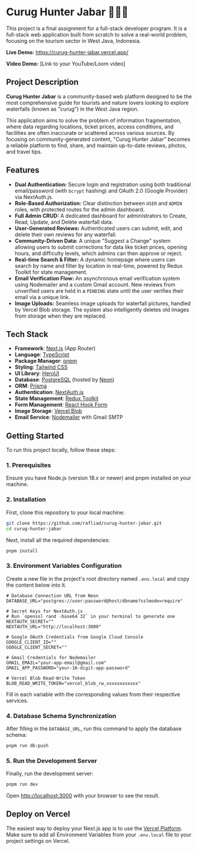 # Curug Hunter Jabar 🥶🥶🥶

This project is a final assignment for a full-stack developer program. It is a full-stack web application built from scratch to solve a real-world problem, focusing on the tourism sector in West Java, Indonesia.

**Live Demo:** https://curug-hunter-jabar.vercel.app/

**Video Demo:** [Link to your YouTube/Loom video]

## Project Description

**Curug Hunter Jabar** is a community-based web platform designed to be the most comprehensive guide for tourists and nature lovers looking to explore waterfalls (known as "curug") in the West Java region.

This application aims to solve the problem of information fragmentation, where data regarding locations, ticket prices, access conditions, and facilities are often inaccurate or scattered across various sources. By focusing on community-generated content, "Curug Hunter Jabar" becomes a reliable platform to find, share, and maintain up-to-date reviews, photos, and travel tips.

## Features

- **Dual Authentication:** Secure login and registration using both traditional email/password (with `bcrypt` hashing) and OAuth 2.0 (Google Provider) via NextAuth.js.
- **Role-Based Authorization:** Clear distinction between `USER` and `ADMIN` roles, with protected routes for the admin dashboard.
- **Full Admin CRUD:** A dedicated dashboard for administrators to Create, Read, Update, and Delete waterfall data.
- **User-Generated Reviews:** Authenticated users can submit, edit, and delete their own reviews for any waterfall.
- **Community-Driven Data:** A unique "Suggest a Change" system allowing users to submit corrections for data like ticket prices, opening hours, and difficulty levels, which admins can then approve or reject.
- **Real-time Search & Filter:** A dynamic homepage where users can search by name and filter by location in real-time, powered by Redux Toolkit for state management.
- **Email Verification Flow:** An asynchronous email verification system using Nodemailer and a custom Gmail account. New reviews from unverified users are held in a `PENDING` state until the user verifies their email via a unique link.
- **Image Uploads:** Seamless image uploads for waterfall pictures, handled by Vercel Blob storage. The system also intelligently deletes old images from storage when they are replaced.

## Tech Stack

- **Framework**: [Next.js](https://nextjs.org/) (App Router)
- **Language**: [TypeScript](https://www.typescriptlang.org/)
- **Package Manager**: [pnpm](https://pnpm.io/)
- **Styling**: [Tailwind CSS](https://tailwindcss.com/)
- **UI Library**: [HeroUI](https://www.heroui.com/)
- **Database**: [PostgreSQL](https://www.postgresql.org/) (hosted by [Neon](https://neon.tech/))
- **ORM**: [Prisma](https://www.prisma.io/)
- **Authentication**: [NextAuth.js](https://next-auth.js.org/)
- **State Management**: [Redux Toolkit](https://redux-toolkit.js.org/)
- **Form Management**: [React Hook Form](https://react-hook-form.com/)
- **Image Storage**: [Vercel Blob](https://vercel.com/storage/blob)
- **Email Service**: [Nodemailer](https://nodemailer.com/) with Gmail SMTP

## Getting Started

To run this project locally, follow these steps:

### 1. Prerequisites

Ensure you have Node.js (version 18.x or newer) and pnpm installed on your machine.

### 2. Installation

First, clone this repository to your local machine:

```bash
git clone https://github.com/rafliad/curug-hunter-jabar.git
cd curug-hunter-jabar
```

Next, install all the required dependencies:

```bash
pnpm install
```

### 3. Environment Variables Configuration

Create a new file in the project's root directory named `.env.local` and copy the content below into it.

```env
# Database Connection URL from Neon
DATABASE_URL="postgres://user:password@host/dbname?sslmode=require"

# Secret Keys for NextAuth.js
# Run `openssl rand -base64 32` in your terminal to generate one
NEXTAUTH_SECRET=""
NEXTAUTH_URL="http://localhost:3000"

# Google OAuth Credentials from Google Cloud Console
GOOGLE_CLIENT_ID=""
GOOGLE_CLIENT_SECRET=""

# Gmail Credentials for Nodemailer
GMAIL_EMAIL="your-app-email@gmail.com"
GMAIL_APP_PASSWORD="your-16-digit-app-password"

# Vercel Blob Read-Write Token
BLOB_READ_WRITE_TOKEN="vercel_blob_rw_xxxxxxxxxxxx"
```

Fill in each variable with the corresponding values from their respective services.

### 4. Database Schema Synchronization

After filling in the `DATABASE_URL`, run this command to apply the database schema:

```bash
pnpm run db:push
```

### 5. Run the Development Server

Finally, run the development server:

```bash
pnpm run dev
```

Open [http://localhost:3000](http://localhost:3000) with your browser to see the result.

## Deploy on Vercel

The easiest way to deploy your Next.js app is to use the [Vercel Platform](https://vercel.com/new). Make sure to add all Environment Variables from your `.env.local` file to your project settings on Vercel.
